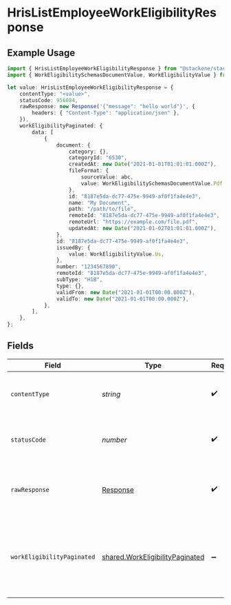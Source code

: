 # HrisListEmployeeWorkEligibilityResponse

## Example Usage

```typescript
import { HrisListEmployeeWorkEligibilityResponse } from "@stackone/stackone-client-ts/sdk/models/operations";
import { WorkEligibilitySchemasDocumentValue, WorkEligibilityValue } from "@stackone/stackone-client-ts/sdk/models/shared";

let value: HrisListEmployeeWorkEligibilityResponse = {
    contentType: "<value>",
    statusCode: 956084,
    rawResponse: new Response('{"message": "hello world"}', {
        headers: { "Content-Type": "application/json" },
    }),
    workEligibilityPaginated: {
        data: [
            {
                document: {
                    category: {},
                    categoryId: "6530",
                    createdAt: new Date("2021-01-01T01:01:01.000Z"),
                    fileFormat: {
                        sourceValue: abc,
                        value: WorkEligibilitySchemasDocumentValue.Pdf,
                    },
                    id: "8187e5da-dc77-475e-9949-af0f1fa4e4e3",
                    name: "My Document",
                    path: "/path/to/file",
                    remoteId: "8187e5da-dc77-475e-9949-af0f1fa4e4e3",
                    remoteUrl: "https://example.com/file.pdf",
                    updatedAt: new Date("2021-01-02T01:01:01.000Z"),
                },
                id: "8187e5da-dc77-475e-9949-af0f1fa4e4e3",
                issuedBy: {
                    value: WorkEligibilityValue.Us,
                },
                number: "1234567890",
                remoteId: "8187e5da-dc77-475e-9949-af0f1fa4e4e3",
                subType: "H1B",
                type: {},
                validFrom: new Date("2021-01-01T00:00.000Z"),
                validTo: new Date("2021-01-01T00:00.000Z"),
            },
        ],
    },
};
```

## Fields

| Field                                                                                     | Type                                                                                      | Required                                                                                  | Description                                                                               |
| ----------------------------------------------------------------------------------------- | ----------------------------------------------------------------------------------------- | ----------------------------------------------------------------------------------------- | ----------------------------------------------------------------------------------------- |
| `contentType`                                                                             | *string*                                                                                  | :heavy_check_mark:                                                                        | HTTP response content type for this operation                                             |
| `statusCode`                                                                              | *number*                                                                                  | :heavy_check_mark:                                                                        | HTTP response status code for this operation                                              |
| `rawResponse`                                                                             | [Response](https://developer.mozilla.org/en-US/docs/Web/API/Response)                     | :heavy_check_mark:                                                                        | Raw HTTP response; suitable for custom response parsing                                   |
| `workEligibilityPaginated`                                                                | [shared.WorkEligibilityPaginated](../../../sdk/models/shared/workeligibilitypaginated.md) | :heavy_minus_sign:                                                                        | The work eligibility of the employee with the given identifier were retrieved.            |